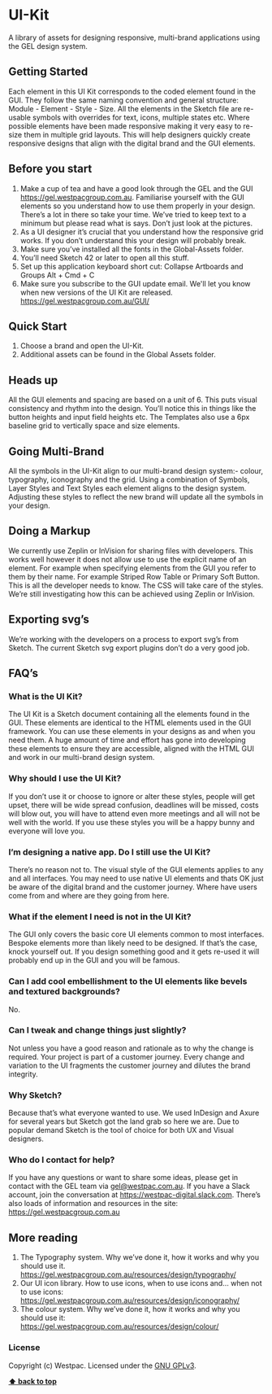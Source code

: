 # UI-Kit
A library of assets for designing responsive, multi-brand applications using the GEL design system.

## Getting Started
Each element in this UI Kit corresponds to the coded element found in the GUI. They follow the same naming convention and general structure: Module - Element - Style - Size. All the elements in the Sketch file are re-usable symbols with overrides for text, icons, multiple states etc. Where possible elements have been made responsive making it very easy to re-size them in multiple grid layouts. This will help designers quickly create responsive designs that align with the digital brand and the GUI elements.

## Before you start
1. Make a cup of tea and have a good look through the GEL and the GUI https://gel.westpacgroup.com.au. Familiarise yourself with the GUI elements so you understand how to use them properly in your design. There’s a lot in there so take your time. We’ve tried to keep text to a minimum but please read what is says. Don’t just look at the pictures.
2. As a UI designer it’s crucial that you understand how the responsive grid works. If you don’t understand this your design will probably break.
3. Make sure you’ve installed all the fonts in the Global-Assets folder.
4. You’ll need Sketch 42 or later to open all this stuff.
5. Set up this application keyboard short cut: Collapse Artboards and Groups  Alt + Cmd + C
6. Make sure you subscribe to the GUI update email. We'll let you know when new versions of the UI Kit are released. https://gel.westpacgroup.com.au/GUI/

## Quick Start
1. Choose a brand and open the UI-Kit.
2. Additional assets can be found in the Global Assets folder.
  
## Heads up
All the GUI elements and spacing are based on a unit of 6. This puts visual consistency and rhythm into the design. You’ll notice this in things like the button heights and input field heights etc. The Templates also use a 6px baseline grid to vertically space and size elements.
  
## Going Multi-Brand
All the symbols in the UI-Kit align to our multi-brand design system:- colour, typography, iconography and the grid. Using a combination of Symbols, Layer Styles and Text Styles each element aligns to the design system. Adjusting these styles to reflect the new brand will update all the symbols in your design.

## Doing a Markup
We currently use Zeplin or InVision for sharing files with developers. This works well however it does not allow use to use the explicit name of an element. For example when specifying elements from the GUI you refer to them by their name. For example Striped Row Table or Primary Soft Button. This is all the developer needs to know. The CSS will take care of the styles. We’re still investigating how this can be achieved using Zeplin or InVision.

## Exporting svg’s
We’re working with the developers on a process to export svg’s from Sketch. The current Sketch svg export plugins don’t do a very good job.

## FAQ’s

### What is the UI Kit?
The UI Kit is a Sketch document containing all the elements found in the GUI. These elements are identical to the HTML elements used in the GUI framework. You can use these elements in your designs as and when you need them.
A huge amount of time and effort has gone into developing these elements to ensure they are accessible, aligned with the HTML GUI and work in our multi-brand design system.

### Why should I use the UI Kit?
If you don’t use it or choose to ignore or alter these styles, people will get upset, there will be wide spread confusion, deadlines will be missed, costs will blow out, you will have to attend even more meetings and all will not be well with the world. If you use these styles you will be a happy bunny and everyone will love you.

### I’m designing a native app. Do I still use the UI Kit?
There’s no reason not to. The visual style of the GUI elements applies to any and all interfaces. You may need to use native UI elements and thats OK just be aware of the digital brand and the customer journey. Where have users come from and where are they going from here.

### What if the element I need is not in the UI Kit?
The GUI only covers the basic core UI elements common to most interfaces. Bespoke elements more than likely need to be designed. If that’s the case, knock yourself out. If you design something good and it gets re-used it will probably end up in the GUI and you will be famous.

### Can I add cool embellishment to the UI elements like bevels and textured backgrounds?
No.

### Can I tweak and change things just slightly?
Not unless you have a good reason and rationale as to why the change is required. Your project is part of a customer journey. Every change and variation to the UI fragments the customer journey and dilutes the brand integrity.

### Why Sketch?
Because that’s what everyone wanted to use. We used InDesign and Axure for several years but Sketch got the land grab so here we are. Due to popular demand Sketch is the tool of choice for both UX and Visual designers.

### Who do I contact for help?
If you have any questions or want to share some ideas, please get in contact with the GEL team via gel@westpac.com.au. If you have a Slack account, join the conversation at https://westpac-digital.slack.com. There’s also loads of information and resources in the site: https://gel.westpacgroup.com.au

## More reading
1. The Typography system. Why we’ve done it, how it works and why you should use it. https://gel.westpacgroup.com.au/resources/design/typography/
2. Our UI icon library. How to use icons, when to use icons and… when not to use icons: https://gel.westpacgroup.com.au/resources/design/iconography/
3. The colour system. Why we’ve done it, how it works and why you should use it: https://gel.westpacgroup.com.au/resources/design/colour/

### License

Copyright (c) Westpac. Licensed under the [GNU GPLv3](https://raw.githubusercontent.com/WestpacCXTeam/Visual-Starter-Pack/master/LICENSE).

**[⬆ back to top](#content)**
